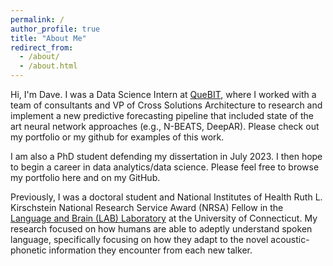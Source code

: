 ```yaml
---
permalink: /
author_profile: true
title: "About Me"
redirect_from: 
  - /about/
  - /about.html
---
```


Hi, I'm Dave. I was a Data Science Intern at [QueBIT](https://quebit.com/), where I worked with a team of consultants and VP of Cross Solutions Architecture to research and implement a new predictive forecasting pipeline that included state of the art neural network approaches (e.g., N-BEATS, DeepAR). Please check out my portfolio or my github for examples of this work.

I am also a PhD student defending my dissertation in July 2023. I then hope to begin a career in data analytics/data science. Please feel free to browse my portfolio here and on my GitHub.

Previously, I was a doctoral student and National Institutes of Health Ruth L. Kirschstein National Research Service Award (NRSA) Fellow in the [Language and Brain (LAB) Laboratory](https://myerslab.uconn.edu/) at the University of Connecticut. My research focused on how humans are able to adeptly understand spoken language, specifically focusing on how they adapt to the novel acoustic-phonetic information they encounter from each new talker.